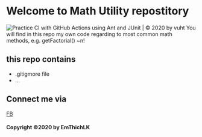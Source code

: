 # Welcome to Math Utility repostitory
![Practice CI with GitHub Actions using Ant and JUnit | © 2020 by vuht](https://github.com/EmThichCD/SE140902/workflows/Practice%20CI%20with%20GitHub%20Actions%20using%20Ant%20and%20JUnit%20%7C%20%C2%A9%202020%20by%20vuht/badge.svg)
You will find in this repo my own code
regarding to most common math methods, e.g.
getFactorial() ~n!
## this repo contains
* .gitigmore file
* ...

## Connect me via
[FB]()

#### Copyright ©2020 by EmThichLK
